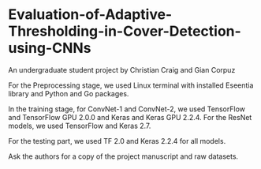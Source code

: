 # Evaluation-of-Adaptive-Thresholding-in-Cover-Detection-using-CNNs
An undergraduate student project by Christian Craig and Gian Corpuz

For the Preprocessing stage, we used Linux terminal with installed Eseentia library and Python and Go packages.

In the training stage, for ConvNet-1 and ConvNet-2, we used TensorFlow and TensorFlow GPU 2.0.0 and Keras and Keras GPU 2.2.4.
For the ResNet models, we used TensorFlow and Keras 2.7.

For the testing part, we used TF 2.0 and Keras 2.2.4 for all models. 

Ask the authors for a copy of the project manuscript and raw datasets.

